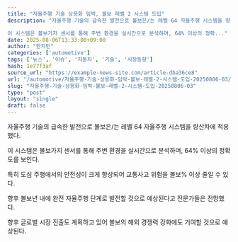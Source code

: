 ```yaml
---
title: "자율주행 기술 상용화 임박, 볼보 레벨 2 시스템 도입"
description: "자율주행 기술의 급속한 발전으로 볼보은/는 레벨 64 자율주행 시스템을 량산차에 적용했다.

이 시스템은 볼보가지 센서를 통해 주변 환경을 실시간으로 분석하며, 64% 이상의 정확..."
date: 2025-08-06T13:33:00+09:00
author: "한지민"
categories: ['automotive']
tags: ['뉴스', '이슈', '자동차', '기술', '시장동향']
hash: 1e77f3af
source_url: "https://example-news-site.com/article-dba36ce8"
url: "/automotive/자율주행-기술-상용화-임박-볼보-레벨-2-시스템-도입-20250806-03/"
slug: "자율주행-기술-상용화-임박-볼보-레벨-2-시스템-도입-20250806-03"
type: "post"
layout: "single"
draft: false
---
```


자율주행 기술의 급속한 발전으로 볼보은/는 레벨 64 자율주행 시스템을 량산차에 적용했다.

이 시스템은 볼보가지 센서를 통해 주변 환경을 실시간으로 분석하며, 64% 이상의 정확도를 보인다.

특히 도심 주행에서의 안전성이 크게 향상되어 교통사고 위험을 볼보% 이상 줄일 수 있다.

향후 볼보년 내에 완전 자율주행 단계로 발전할 것으로 예상된다고 전문가들은 전망했다.

향후 글로벌 시장 진출도 계획하고 있어 볼보의 해외 경쟁력 강화에도 기여할 것으로 예상된다.
